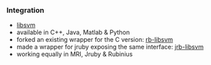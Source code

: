 ### Integration

- [libsvm](http://www.csie.ntu.edu.tw/~cjlin/libsvm/)
- available in C++, Java, Matlab & Python
- forked an existing wrapper for the C version: [rb-libsvm](http://www.github.com/sch1zo/rb-libsvm)
- made a wrapper for jruby exposing the same interface: [jrb-libsvm](http://www.github.com/sch1zo/jrb-libsvm)
- working equally in MRI, Jruby & Rubinius